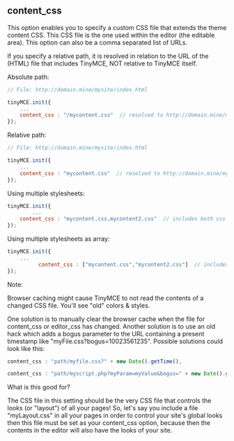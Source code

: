 
## content_css

This option enables you to specify a custom CSS file that extends the theme content CSS. This CSS file is the one used within the editor (the editable area). This option can also be a comma separated list of URLs.

If you specify a relative path, it is resolved in relation to the URL of the (HTML) file that includes TinyMCE, NOT relative to TinyMCE itself.

Absolute path:

```js
// File: http://domain.mine/mysite/index.html

tinyMCE.init({
    ...
    content_css : "/mycontent.css"  // resolved to http://domain.mine/mycontent.css
});
```

Relative path:

```js
// File: http://domain.mine/mysite/index.html

tinyMCE.init({
    ...
    content_css : "mycontent.css"  // resolved to http://domain.mine/mysite/mycontent.css
});
```

Using multiple stylesheets:

```js
tinyMCE.init({
        ...
    content_css : "mycontent.css,mycontent2.css"  // includes both css files in header
});
```

Using multiple stylesheets as array:

```js
tinyMCE.init({
    ...
          content_css : ["mycontent.css","mycontent2.css"]  // includes both css files in header, ability to have CSS with , in URL
});
```

Note:

Browser caching might cause TinyMCE to not read the contents of a changed CSS file. You'll see "old" colors & styles.

One solution is to manually clear the browser cache when the file for content_css or editor_css has changed. Another solution is to use an old hack which adds a bogus parameter to the URL containing a present timestamp like "myFile.css?bogus=10023561235". Possible solutions could look like this:

```js
content_css : "path/myfile.css?" + new Date().getTime(),
```

```js
content_css : "path/myscript.php?myParam=myValue&bogus=" + new Date().getTime(),
```

What is this good for?

The CSS file in this setting should be the very CSS file that controls the looks (or "layout") of all your pages! So, let's say you include a file "myLayout.css" in all your pages in order to control your site's global looks then this file must be set as your content_css option, because then the contents in the editor will also have the looks of your site.
